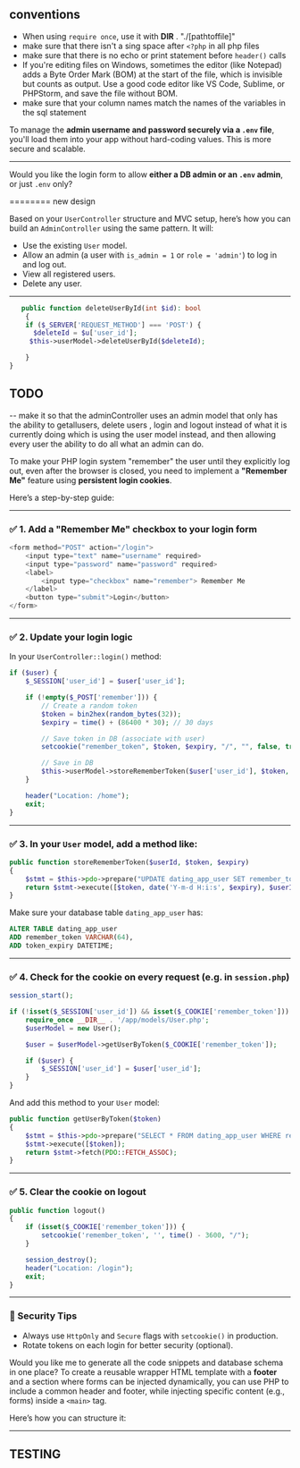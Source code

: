 
## conventions
- When using `require once`, use it with __DIR__ . "./[pathtoffile]"
- make sure that there isn't a sing space after ``<?php`` in all php files
- make sure that there is no echo or print statement before ``header()`` calls
- If you're editing files on Windows, sometimes the editor (like Notepad) adds a Byte Order Mark (BOM) at the start of the file, which is invisible but counts as output. Use a good code editor like VS Code, Sublime, or PHPStorm, and save the file without BOM.
- make sure that your column names match the names of the variables in the sql statement

To manage the **admin username and password securely via a `.env` file**, you'll load them into your app without hard-coding values. This is more secure and scalable.

---


Would you like the login form to allow **either a DB admin or an `.env` admin**, or just `.env` only?

======== new design


Based on your `UserController` structure and MVC setup, here’s how you can build an `AdminController` using the same pattern. It will:

* Use the existing `User` model.
* Allow an admin (a user with `is_admin = 1` or `role = 'admin'`) to log in and log out.
* View all registered users.
* Delete any user.

---
```php
   public function deleteUserById(int $id): bool
    {
    if ($_SERVER['REQUEST_METHOD'] === 'POST') {
      $deleteId = $u['user_id'];
     $this->userModel->deleteUserById($deleteId);

    }
}
```
## TODO
-- make it so that the adminController uses an admin model that only has the ability to getallusers, delete users , login and logout instead of what it is currently doing which is using the user model instead, and then allowing every user the ability to do all what an admin can do.

To make your PHP login system "remember" the user until they explicitly log out, even after the browser is closed, you need to implement a **"Remember Me"** feature using **persistent login cookies**.

Here’s a step-by-step guide:

---

### ✅ 1. Add a "Remember Me" checkbox to your login form

```php
<form method="POST" action="/login">
    <input type="text" name="username" required>
    <input type="password" name="password" required>
    <label>
        <input type="checkbox" name="remember"> Remember Me
    </label>
    <button type="submit">Login</button>
</form>
```

---

### ✅ 2. Update your login logic

In your `UserController::login()` method:

```php
if ($user) {
    $_SESSION['user_id'] = $user['user_id'];

    if (!empty($_POST['remember'])) {
        // Create a random token
        $token = bin2hex(random_bytes(32));
        $expiry = time() + (86400 * 30); // 30 days

        // Save token in DB (associate with user)
        setcookie("remember_token", $token, $expiry, "/", "", false, true);

        // Save in DB
        $this->userModel->storeRememberToken($user['user_id'], $token, $expiry);
    }

    header("Location: /home");
    exit;
}
```

---

### ✅ 3. In your `User` model, add a method like:

```php
public function storeRememberToken($userId, $token, $expiry)
{
    $stmt = $this->pdo->prepare("UPDATE dating_app_user SET remember_token = ?, token_expiry = ? WHERE user_id = ?");
    return $stmt->execute([$token, date('Y-m-d H:i:s', $expiry), $userId]);
}
```

Make sure your database table `dating_app_user` has:

```sql
ALTER TABLE dating_app_user 
ADD remember_token VARCHAR(64), 
ADD token_expiry DATETIME;
```

---

### ✅ 4. Check for the cookie on every request (e.g. in `session.php`)

```php
session_start();

if (!isset($_SESSION['user_id']) && isset($_COOKIE['remember_token'])) {
    require_once __DIR__ . '/app/models/User.php';
    $userModel = new User();

    $user = $userModel->getUserByToken($_COOKIE['remember_token']);

    if ($user) {
        $_SESSION['user_id'] = $user['user_id'];
    }
}
```

And add this method to your `User` model:

```php
public function getUserByToken($token)
{
    $stmt = $this->pdo->prepare("SELECT * FROM dating_app_user WHERE remember_token = ? AND token_expiry > NOW()");
    $stmt->execute([$token]);
    return $stmt->fetch(PDO::FETCH_ASSOC);
}
```

---

### ✅ 5. Clear the cookie on logout

```php
public function logout()
{
    if (isset($_COOKIE['remember_token'])) {
        setcookie('remember_token', '', time() - 3600, "/");
    }

    session_destroy();
    header("Location: /login");
    exit;
}
```

---

### 🔐 Security Tips

* Always use `HttpOnly` and `Secure` flags with `setcookie()` in production.
* Rotate tokens on each login for better security (optional).

Would you like me to generate all the code snippets and database schema in one place?
To create a reusable wrapper HTML template with a **footer** and a section where forms can be injected dynamically, you can use PHP to include a common header and footer, while injecting specific content (e.g., forms) inside a `<main>` tag.

Here’s how you can structure it:

---

## TESTING

